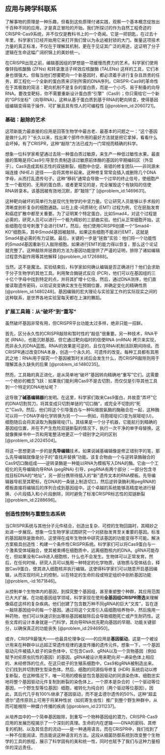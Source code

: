 ## 应用与跨学科联系

了解事物的原理是一种乐趣，但看到这些原理付诸实践，观察一个基本概念绽放出千百种不同的应用，才是真正冒险的开始。我们所探讨的作为自然工程奇迹的CRISPR-Cas9系统，并不仅仅是教科书上的一个奇闻。它是一把钥匙，在过去十年里，科学家们已经开始用它来打开我们曾以为永远被封锁的大门。衡量这项技术力量的真正标准，不仅在于理解其机制，更在于见证其广泛的用途，这证明了分子逻辑在生命这幅广阔织锦上的美妙统一。

在CRISPR出现之前，编辑基因组的梦想是一项缓慢而费力的艺术。科学家们使用像锌指核酸酶 (ZFNs) 和转录激活子样效应核酸酶 (TALENs) 这样的工具，它们本身也很强大。但每当他们想要靶向一个新基因时，都必须着手进行复杂且昂贵的任务，即工程化一个全新的蛋白质来识别所需的DNA序列。CRISPR-Cas9的革命性在于其极致的简洁：靶向机制不是复杂的蛋白质，而是一个小巧、易于制备的向导RNA。要改变靶标，你不需要重新设计蛋白质“引擎”（Cas9）；你只需给它一个新的“GPS坐标”（向导RNA）。这种从基于蛋白质到基于RNA的靶向转变，使得基因组编辑变得易于操作、可扩展且具有惊人的可编程性 [@problem_id:2060721]。

### 基础：敲除的艺术

这项新能力最直接的应用是回答生物学中最古老、最基本的问题之一：“这个基因是做什么的？”长久以来，找出某个部件作用的最好方法就是把它拿掉，看看什么会坏掉。有了CRISPR，这种“敲除”方法已成为一门常规而精确的科学。

想象一位科学家希望通过去除一种蛋白质过敏原，来生产一种低过敏性水果。最直接的策略是将Cas9引导至负责制造该过敏原前体酶的基因的早期编码区（外显子）。Cas9造成其标志性的双链断裂，细胞中仓促、易错的修复团队——非同源末端连接 (NHEJ) 途径——会将其修补起来。这种修复常常会插入或删除几个DNA字母，从而打乱遗传句子。这种“移码”通常会导致一个过早的终止信号，使细胞产生一个截短的、无用的蛋白质，或者更常见的是，完全摧毁这个有缺陷的信使RNA转录本。该基因被有效地沉默，即“敲除”了 [@problem_id:1469631]。

这种靶向破坏的简单行为是现代生物学的中坚力量。它让研究人员能够以手术般的清晰度剖析复杂的细胞通路。以在上皮-间质转化 (EMT) 过程为例，它在胚胎发育和癌症扩散中都至关重要。为了证明某个特定蛋白，比如Smad4，对这个过程是必需的，研究人员可以进行一个极为精妙的三部曲实验。他们从正常细胞开始，这些细胞在信号刺激下会进行EMT。然后，他们使用CRISPR创建一个“Smad4-KO”细胞系，其中*Smad4*基因被敲除。如果这些细胞不能进行EMT，这就是Smad4是必需的有力证据。最后，关键的一步是“拯救”实验：他们将一个功能性的*Smad4*基因重新引入敲除细胞。如果进行EMT的能力得以恢复，那么这个论证就完整了。这种敲除并拯救的方法为基因功能提供了严谨的证明，排除了诸如编辑过程意外副作用等其他解释 [@problem_id:1726888]。

当然，这不是魔法。实验结束后，科学家如何确认编辑是否正确进行？他们会求助于分子生物学的其他工具。利用聚合酶链式反应 (PCR)，他们可以在基因组的三十亿个字母中找到特定的点，并将其扩增十亿倍。然后，通过DNA测序，他们直接读取遗传密码，以验证突变确实发生在预期位置，并确定变化的精确性质 [@problem_id:1480248]。基因编辑的宏大理论与实验室工作的实际现实之间的这种联系，是世界各地实验室每天都在上演的舞蹈。

### 扩展工具箱：从“破坏”到“重写”

虽然破坏基因非常有用，但CRISPR平台功能太过多样，绝非只能一招鲜。

首先，区分永久性的CRISPR敲除和暂时性的“敲低”很重要。另一种技术，RNA干扰 (RNAi)，也能沉默基因，但它通过靶向临时的信使RNA (mRNA) 拷贝来实现，而非永久的DNA蓝图。RNAi的效果是可逆的，且仅在RNAi机制活跃期间持续。而CRISPR通过改变DNA本身，创造一个永久的、可遗传的改变。每种工具都有其用武之地：RNAi用于探究一个基因被暂时关闭后会发生什么，而CRISPR敲除则用于理解其永久缺失的后果 [@problem_id:1480235]。

然而，工具箱的真正进化，是从简单地“破坏”基因转向精确地“重写”它们。这需要一个绝妙的概念飞跃：如果我们能利用Cas9不是去切割，而仅仅是引导其他工具到一个特定的DNA地址呢？

这导致了**碱基编辑器**的发明。在这里，科学家们取来Cas9蛋白，并故意“弄坏”它的DNA切割剪刀，将其变成只切割单链的“切口酶”，或完全不切割的“死亡”Cas9。然后，他们将这个引导蛋白与一种叫做脱氨酶的酶融合在一起，这种酶可以将一个DNA字母化学转换为另一个——例如，将胞嘧啶(C)变为尿嘧啶(U)，细胞随后会将其读取为胸腺嘧啶(T)。其结果是一个分子机器，它能航行到精确的基因组位置，并在不产生危险双链断裂的情况下，执行一次干净的单字母替换。这就像撕掉书中一页和用笔整洁地更正一个错别字之间的区别 [@problem_id:2024504]。

将这一思想更进一步的是**先导编辑**技术。如果说碱基编辑像是修正错别字的笔，那么先导编辑就像是分子的“查找并替换”功能。该复合物由一个与逆转录酶融合的Cas9切口酶组成——逆转录酶是一种能以RNA为模板写入DNA的酶。它由一个工程化的先导编辑向导RNA (pegRNA) 引导，pegRNA有两个部分：一部分包含寻找目标DNA的“地址”，另一部分携带待插入的“新”遗传文本的RNA模板。先导编辑器导航至其靶标，在DNA的一条链上制造切口，然后逆转录酶利用pegRNA的模板直接将编辑后的序列合成到基因组中。这个卓越的系统能够高精度地进行替换、小片段插入和小片段删除，同时避免了标准CRISPR标志性的双链断裂 [@problem_id:2288696]。

### 创造性控制与重塑生态系统

当CRISPR系统与其他分子元件结合，创造出复杂、可控的生物回路时，其精妙之处进一步展现。想象一位生物学家试图研究一个对胚胎发育至关重要的基因。标准的基因敲除是致命的，这使得在成年生物体中研究该基因的功能变得不可能。解决方案极具创造性：构建一个条件性CRISPR系统。科学家们可以将Cas9蛋白与一个激素受体域融合，使其被束缚在细胞质中，远离细胞核内的DNA。gRNA可能存在，但如果没有Cas9进入细胞核，什么也不会发生。生物体可以正常发育。然后，在任何时候，研究人员可以施用一种特定的化学物质，该物质与受体结合，释放Cas9蛋白，使其进入细胞核并执行编辑。这使得科学家们可以随意开启基因编辑，从而实现时间上的控制，以在特定的生命阶段或特定组织中剖析基因功能 [@problem_-id:1671846]。

从控制单个生物体内的基因，到探究整个基因组，甚至重塑整个种群，其应用范围已大大扩展。在功能基因组学领域，科学家现在使用**全基因组CRISPR筛选**来理解像癌症这样的复杂疾病。他们创建了包含数万种不同gRNA的巨大“文库”，旨在逐一敲除基因组中的每一个基因。通过将这个文库引入癌细胞培养物中，然后施用一种药物，他们可以快速识别出哪些基因被敲除后会导致细胞死亡或产生耐药性。这些文库的设计本身就是一门科学，其向导RNA优先靶向基因的早期、功能关键部分，以确保真正的功能丧失 [@problem_id:2946950]。

或许，CRISPR最强大——也最具伦理争议——的应用是**基因驱动**。这是一个被设计用来在种群中以远超正常遗传规律的速度传播的遗传元件。想象一下，一个基因驱动元件被插入蚊子的染色体中，它包含Cas9、gRNA以及一个货物基因（例如赋予对疟原虫抗性的基因）的基因。gRNA被设计用来靶向*另一条*染色体上相应的、未经修饰的位点。在这只蚊子的生殖系细胞中，Cas9和gRNA被制造出来。它们找到并切割野生型染色体。然后，细胞的同源指导修复 (HDR) 系统启动以修复断裂，在这种情况下，唯一可用的模板是包含基因驱动的同源染色体。细胞忠实地将整个基因驱动元件复制到断裂的染色体上。一个原本是杂合的（一个驱动等位基因，一个野生型等位基因）细胞，被转化为纯合的（两个驱动等位基因）。因此，其后代几乎有$100\%$继承了基因驱动，而不是孟德尔遗传的$50\%$。这种“超孟德尔”遗传原则上可用于将某种性状（如抗寄生虫性）推广到整个野生种群中，从而可能根除一种媒介传播的疾病 [@problem_id:2311237]。

从培养皿中的一个简单基因敲除，到重写一个物种基因组的潜力，CRISPR-Cas9应用的发展历程揭示了一个深刻的真理。生命的内在逻辑——DNA的密码、其修复的机制、以及其信息的流动——是一种通用语言。而在CRISPR中，我们找到了一种不仅能阅读、而且能说这种语言的方法。这段从细菌防御系统到改变整个生物学的工具的旅程，展示了科学固有的美和统一性，同时也赋予了我们与这种力量相伴的深远责任。